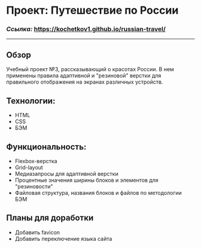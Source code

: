 # Проект: Путешествие по России

### _Ссылка:_ https://kochetkov1.github.io/russian-travel/
___
## Обзор

  Учебный проект №3, рассказывающий о красотах России. В нем применены правила адаптивной и "резиновой" верстки для правильного отображения на экранах различных устройств.

## Технологии:
- HTML
- CSS
- БЭМ

## Функциональность:
- Flexbox-верстка
- Grid-layout
- Медиазапросы для адаптивной верстки
- Процентные значения ширины блоков и элементов для "резиновости"
- Файловая структура, названия блоков и файлов по методологии БЭМ

## Планы для доработки
- Добавить favicon
- Добавить переключение языка сайта
